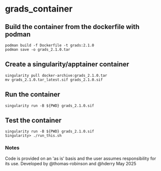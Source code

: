 # grads_container

## Build the container from the dockerfile with podman
```
podman build -f Dockerfile -t grads:2.1.0
podman save -o grads_2.1.0.tar
```
## Create a singularity/apptainer container
```
singularity pull docker-archive:grads_2.1.0.tar
mv grads_2.1.0.tar_latest.sif grads_2.1.0.sif
```
## Run the container
```
singularity run -B ${PWD} grads_2.1.0.sif
```
## Test the container
```
singularity run -B ${PWD} grads_2.1.0.sif
Singularity> ./run_this.sh
```

### Notes
Code is provided on an 'as is' basis and the user assumes responsibility for its use.
Developed by @thomas-robinson and @hderry May 2025
